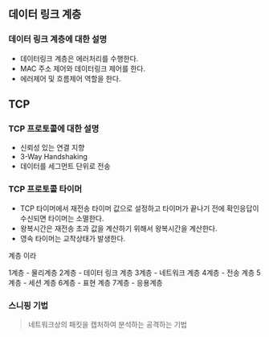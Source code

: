 ## 데이터 링크 계층

### 데이터 링크 계층에 대한 설명

- 데이터링크 계층은 에러처리를 수행한다.
- MAC 주소 제어와 데이터링크 제어를 한다.
- 에러제어 및 흐름제어 역할을 한다.

## TCP

### TCP 프로토콜에 대한 설명
- 신뢰성 있는 연결 지향
- 3-Way Handshaking
- 데이터를 세그먼트 단위로 전송

### TCP 프로토콜 타이머
- TCP 타이머에서 재전송 타이머 값으로 설정하고 타이머가 끝나기 전에 확인응답이 수신되면 타이머는 소멸한다.
- 왕복시간은 재전송 초과 값을 계산하기 위해서 왕복시간을 계산한다.
- 영속 타이머는 교착상태가 발생한다.



계층 이라

1계층 - 물리계층
2계층 - 데이터 링크 계층
3계층 - 네트워크 계층
4계층 - 전송 계층
5계층 - 세션 계층
6계층 - 표현 계층
7계층 - 응용계층

### 스니핑 기법
> 네트워크상의 패킷을 캡처하여 분석하는 공격하는 기법
> 